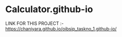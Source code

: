 # Calculator.github-io
LINK FOR THIS PROJECT :- https://chaniyara.github.io/oibsip_taskno_1.github-io/

